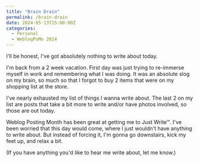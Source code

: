 ```yaml
---
title: "Brain Drain"
permalink: /brain-drain
date: 2024-05-13T15:00:00Z
categories: 
  - Personal
  - WeblogPoMo 2024
---
```


I'll be honest, I've got absolutely nothing to write about today.

I'm back from a 2 week vacation. First day was just trying to re-immerse myself in work and remembering what I was doing. It was an absolute slog on my brain, so much so that I forgot to buy 2 items that were on my shopping list at the store.

I've nearly exhausted my list of things I wanna write about. The last 2 on my list are posts that take a bit more to write and/or have photos involved, so those are out today.

Weblog Posting Month has been great at getting me to Just Write™. I've been worried that this day would come, where I just wouldn't have anything to write about. But instead of forcing it, I'm gonna go downstairs, kick my feet up, and relax a bit.

(If you have anything you'd like to hear me write about, let me know.)
